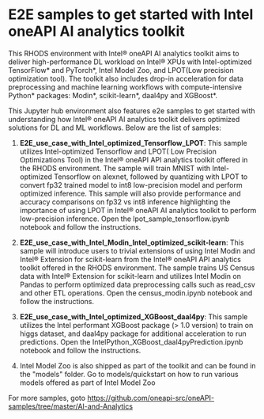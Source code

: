 
#  E2E samples to get started with Intel oneAPI  AI analytics toolkit

This RHODS environment with Intel® oneAPI AI analytics toolkit aims to deliver high-performance DL workload on Intel® XPUs with Intel-optimized TensorFlow* and PyTorch*, Intel Model Zoo, and LPOT(Low precision optimization tool). The toolkit also includes drop-in acceleration for data preprocessing and machine learning workflows with compute-intensive Python* packages: Modin*, scikit-learn*, daal4py and XGBoost*.

This Jupyter hub environment also features e2e samples  to get started with understanding how Intel® oneAPI AI analytics toolkit delivers optimized solutions for DL and ML workflows. Below are the list of samples:

1. **E2E_use_case_with_Intel_optimized_Tensorflow_LPOT**: This sample utilizes Intel-optimized Tensorflow and LPOT( Low Precision Optimizations Tool) in the Intel® oneAPI API analytics toolkit offered in the RHODS environment. The sample will train MNIST with Intel-optimized Tensorflow on alexnet, followed by quantizing with LPOT to convert fp32 trained model to int8 low-precision model and perform optimized inference. This sample will also provide performance and accuracy comparisons on fp32 vs int8 inference highlighting the importance of using LPOT in Intel® oneAPI AI analytics toolkit to  perform low-precision inference. Open the lpot_sample_tensorflow.ipynb notebook and follow the instructions.

2.  **E2E_use_case_with_Intel_Modin_Intel_optimized_scikit-learn**: This sample will introduce users to trivial extensions of using Intel Modin and Intel® Extension for scikit-learn from the Intel® oneAPI API analytics toolkit offered in the RHODS environment.  The sample trains US Census data with Intel® Extension for scikit-learn and utilizes Intel Modin on Pandas to perform optimized data preprocessing calls such as read_csv and other ETL operations.  Open the census_modin.ipynb notebook and follow the instructions.

3. **E2E_use_case_with_Intel_optimized_XGBoost_daal4py**: This sample utilizes the Intel performant XGBoost package (> 1.0 version) to train on higgs dataset, and daal4py package for additional acceleration to run predictions.  Open the IntelPython_XGBoost_daal4pyPrediction.ipynb notebook and follow the instructions.

4. Intel Model Zoo is also shipped as part of the toolkit and can be found in the "models" folder. Go to models/quickstart on how to run various models offered as part of Intel Model Zoo 

For more samples, goto https://github.com/oneapi-src/oneAPI-samples/tree/master/AI-and-Analytics
